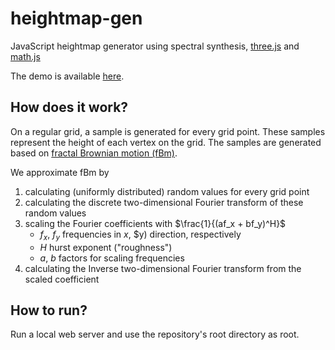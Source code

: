# heightmap-gen
JavaScript heightmap generator using spectral synthesis, [three.js](https://threejs.org/) and [math.js](https://mathjs.org/)

The demo is available [here](https://pkomon-tgm.github.io/heightmap-gen/).

## How does it work?
On a regular grid, a sample is generated for every grid point.
These samples represent the height of each vertex on the grid.
The samples are generated based on [fractal Brownian motion (fBm)](https://en.wikipedia.org/wiki/Fractional_Brownian_motion). 

We approximate fBm by
1. calculating (uniformly distributed) random values for every grid point
2. calculating the discrete two-dimensional Fourier transform of these random values
3. scaling the Fourier coefficients with $\frac{1}{(af_x + bf_y)^H}$
   * $f_x$, $f_y$ frequencies in $x$, $y) direction, respectively
   * $H$ hurst exponent ("roughness")
   * $a$, $b$ factors for scaling frequencies
4. calculating the Inverse two-dimensional Fourier transform from the scaled coefficient

## How to run?
Run a local web server and use the repository's root directory as root.
